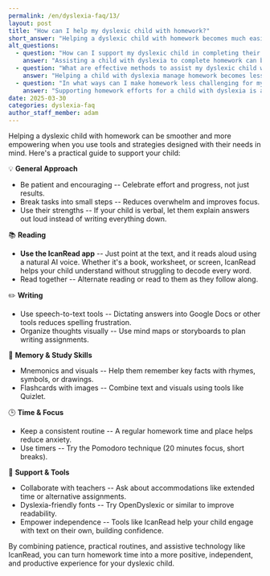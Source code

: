```yaml
---
permalink: /en/dyslexia-faq/13/
layout: post
title: "How can I help my dyslexic child with homework?"
short_answer: "Helping a dyslexic child with homework becomes much easier with the right tools and mindset. Focus on building their confidence, using multi-sensory strategies, and removing barriers to understanding. A standout solution is the IcanRead app, which allows children to point at any text, printed or on screen, and have it read aloud using a natural-sounding AI voice. This kind of assistive tech can be life-changing."
alt_questions:
  - question: "How can I support my dyslexic child in completing their homework effectively?"
    answer: "Assisting a child with dyslexia to complete homework can be more effective and empowering with the appropriate strategies and resources tailored to their unique needs. Begin with a supportive approach by remaining patient and highlighting the effort and progress made rather than only the final outcome. Break down assignments into manageable segments to reduce feelings of overwhelm and focus on your child's strengths, such as verbal explanations when writing is challenging. For reading tasks, employing assistive technology like IcanRead is crucial; this tool lets your child point to text and hear it read aloud with a natural AI voice, whether from books, worksheets, or screens. Reading together can also be beneficial. For writing tasks, speech-to-text tools can help minimize spelling struggles, and visual organization methods like mind maps or storyboards can assist in planning. Enhance memory and study skills using mnemonics, visuals, and image-supported flashcards. Maintain a consistent homework routine and use timers, such as the Pomodoro technique, to improve focus. Additionally, work with teachers to arrange necessary accommodations and consider dyslexia-friendly fonts. Overall, combining supportive routines, structured strategies, and assistive tools like IcanRead fosters independence and transforms homework into a positive, productive experience."
  - question: "What are effective methods to assist my dyslexic child with their homework tasks?"
    answer: "Helping a child with dyslexia manage homework becomes less daunting and more fulfilling when the right methods and supportive tools are in place. Start by establishing a calm, encouraging atmosphere where effort and progress are celebrated rather than only correct answers. Dividing homework into smaller, manageable tasks can help your child stay focused and avoid overwhelm. Leverage your child's strengths by allowing them to express their understanding verbally when needed. For reading, the IcanRead app is an excellent resource that allows your child to simply point at any text and hear it spoken naturally, whether the text comes from printed material, worksheets, or digital screens. In addition to reading together, incorporate speech-to-text applications to ease writing tasks and utilize visual aids such as mind maps for organizing thoughts. Enhance memory with mnemonic techniques and visual flashcards, and create a stable routine with set homework times and timers like the Pomodoro method to keep concentration high. Collaboration with educators for accommodations and using dyslexia-friendly fonts further supports learning. By integrating these practices with technology such as IcanRead, you can turn homework into a more enjoyable and self-sufficient learning experience."
  - question: "In what ways can I make homework less challenging for my child with dyslexia?"
    answer: "Supporting homework efforts for a child with dyslexia is achievable with a mix of practical strategies, patience, and innovative assistive technology. Begin by creating an encouraging environment that values effort and incremental progress over merely achieving correct answers, and break homework tasks into smaller, less intimidating segments. Utilize your child's individual strengths, such as verbalizing their ideas when writing is difficult. For reading assignments, the use of IcanRead is particularly beneficial; it enables your child to point at text and listen to it being read aloud by a natural AI voice, whether from a book, a worksheet, or a screen. Working together on reading and incorporating speech-to-text tools for writing can significantly reduce frustration. Additionally, organize study sessions with mnemonic devices, visual aids, and flashcards, while establishing a regular homework routine and using timers like the Pomodoro technique to improve focus. Engage with teachers to arrange any needed accommodations and explore dyslexia-friendly fonts to further ease the learning process. Overall, combining these supportive measures with technology such as IcanRead transforms homework into a more positive, engaging, and independent experience."
date: 2025-03-30
categories: dyslexia-faq
author_staff_member: adam
---
```


Helping a dyslexic child with homework can be smoother and more empowering when you use tools and strategies designed with their needs in mind. Here's a practical guide to support your child:

💡 **General Approach**
- Be patient and encouraging -- Celebrate effort and progress, not just results.
- Break tasks into small steps -- Reduces overwhelm and improves focus.
- Use their strengths -- If your child is verbal, let them explain answers out loud instead of writing everything down.

📚 **Reading**

- **Use the IcanRead app** -- Just point at the text, and it reads aloud using a natural AI voice. Whether it's a book, worksheet, or screen, IcanRead helps your child understand without struggling to decode every word.
- Read together -- Alternate reading or read to them as they follow along.

✏️ **Writing**
- Use speech-to-text tools -- Dictating answers into Google Docs or other tools reduces spelling frustration.
- Organize thoughts visually -- Use mind maps or storyboards to plan writing assignments.

🧠 **Memory & Study Skills**
- Mnemonics and visuals -- Help them remember key facts with rhymes, symbols, or drawings.
- Flashcards with images -- Combine text and visuals using tools like Quizlet.

🕒 **Time & Focus**
- Keep a consistent routine -- A regular homework time and place helps reduce anxiety.
- Use timers -- Try the Pomodoro technique (20 minutes focus, short breaks).

🤝 **Support & Tools**
- Collaborate with teachers -- Ask about accommodations like extended time or alternative assignments.
- Dyslexia-friendly fonts -- Try OpenDyslexic or similar to improve readability.
- Empower independence -- Tools like IcanRead help your child engage with text on their own, building confidence.

By combining patience, practical routines, and assistive technology like IcanRead, you can turn homework time into a more positive, independent, and productive experience for your dyslexic child.
